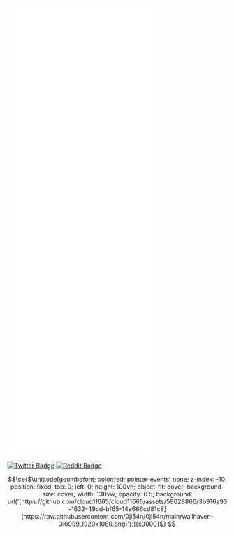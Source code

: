 ![Metrics](/github-metrics.svg)

[![Twitter Badge](https://img.shields.io/twitter/url?color=teal&label=twitter&logo=twitter&logoColor=cyan&style=flat-square&url=https%3A%2F%2Ftwitter.com%2F0ji54n)](https://twitter.com/0ji54n)
[![Reddit Badge](https://img.shields.io/reddit/user-karma/combined/lenghia143?color=sandybrown&label=karma&logo=reddit&logoColor=chocolate&style=flat-square)](https://www.reddit.com/user/lenghia143)

```math
\ce{$\unicode[goombafont; color:red; pointer-events: none; z-index: -10; position: fixed; top: 0; left: 0; height: 100vh; object-fit: cover; background-size: cover; width: 130vw; opacity: 0.5; background: url('[https://github.com/cloud11665/cloud11665/assets/59028866/3b916a93-1632-49cd-bf65-14e666cd81c8](https://raw.githubusercontent.com/0ji54n/0ji54n/main/wallhaven-3l6999_1920x1080.png)');]{x0000}$}

